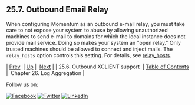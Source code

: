 ## 25.7. Outbound Email Relay

When configuring Momentum as an outbound e-mail relay, you must take care to not expose your system to abuse by allowing unauthorized machines to send e-mail to domains for which the local instance does not provide mail service. Doing so makes your system an "open relay." Only trusted machines should be allowed to connect and inject mails. The `relay_hosts` option controls this setting. For details, see [relay_hosts](conf.ref.relay_hosts.php "relay_hosts").

| [Prev](outbound_mail.outbound.xclient.php)  | [Up](outbound_mail.php) |  [Next](log_aggregation.php) |
| 25.6. Outbound XCLIENT support  | [Table of Contents](index.php) |  Chapter 26. Log Aggregation |

Follow us on:

[![Facebook](https://support.messagesystems.com/images/icon-facebook.png)](http://www.facebook.com/messagesystems) [![Twitter](https://support.messagesystems.com/images/icon-twitter.png)](http://twitter.com/#!/MessageSystems) [![LinkedIn](https://support.messagesystems.com/images/icon-linkedin.png)](http://www.linkedin.com/company/message-systems)